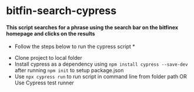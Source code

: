 # bitfin-search-cypress

#### This script searches for a phrase using the search bar on the bitfinex homepage and clicks on the results

* Follow the steps below to run the cypress script *
- Clone project to local folder
- Install cypress as a dependency using `npm install cypress --save-dev` after running `npm init` to setup package.json
- Use `npx cypress run` to run script in command line from folder path OR Use Cypress test runner
